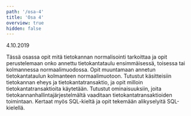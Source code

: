```yaml
---
path: '/osa-4'
title: 'Osa 4'
overview: true
hidden: false
---
```


<deadline>4.10.2019</deadline>

Tässä osassa opit mitä tietokannan normalisointi tarkoittaa ja opit perustelemaan onko annettu tietokantataulu ensimmäisessä, toisessa tai kolmannessa normaalimuodossa. Opit muuntamaan annetun tietokantataulun kolmanteen normaalimuotoon. Tutustut käsitteisiin tietokannan eheys ja tietokantatransaktio, ja opit milloin tietokantatransaktioita käytetään. Tutustut ominaisuuksiin, joita tietokannanhallintajärjestelmältä vaaditaan tietokantatransaktioiden toimintaan. Kertaat myös SQL-kieltä ja opit tekemään alikyselyitä SQL-kielellä.

<please-login></please-login>

<pages-in-this-section></pages-in-this-section>


<ab-study id="self_evaluation_k19_tikape">

<only-for-ab-group group=1>

<exercises-in-this-section ignore-quiz-tags="group-2,group-3"></exercises-in-this-section>

</only-for-ab-group>

<only-for-ab-group group=2>

<exercises-in-this-section ignore-quiz-tags="group-1,group-3"></exercises-in-this-section>

</only-for-ab-group>

<only-for-ab-group group=3>

<exercises-in-this-section ignore-quiz-tags="group-1,group-2"></exercises-in-this-section>

</only-for-ab-group>

</ab-study>
